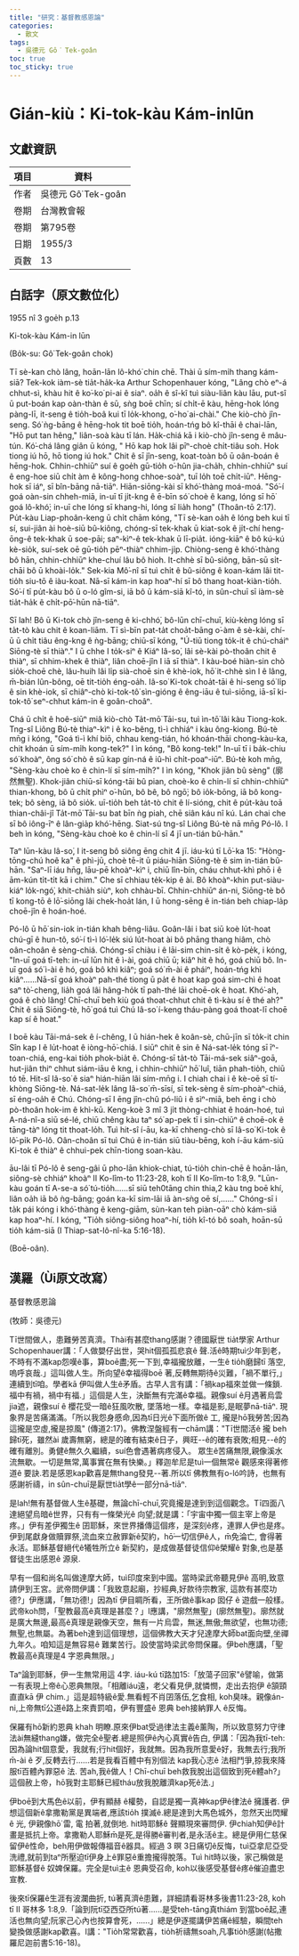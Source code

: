```yaml
---
title: "研究：基督教感恩論"
categories:
  - 散文
tags:
  - 吳德元 Gô͘ Tek-goân
toc: true
toc_sticky: true
---
```


# Gián-kiù：Ki-tok-kàu Kám-inlūn

## 文獻資訊

| 項目 | 資料 |
|---|---|
| 作者 | 吳德元 Gô͘ Tek-goân |
| 卷期 | 台灣教會報 |
| 卷期 | 第795卷 |
| 日期 | 1955/3 |
| 頁數 | 13 |

## 白話字（原文數位化）

1955 nî 3 goe̍h p.13

Ki-tok-kàu Kám-in lūn

(Bo̍k-su: Gô͘ Tek-goân chok)

Tī sè-kan chò lâng, hoān-lān lô-khó͘ chin chē. Thài ū sím-mi̍h thang kám-siā? Tek-kok iàm-sè tia̍t-ha̍k-ka Arthur Schopenhauer kóng, "Lâng chò eⁿ-á chhut-sì, khàu hit ê ko͘-ko͘ pi-ai ê siaⁿ. oa̍h ê sî-kî tuì siàu-liân kàu lāu, put-sî ū put-boán kap oàn-thàn ê sū, sǹg boē chīn; sí chi̍t-ē kàu, hēng-hok lóng pàng-lī, it-seng ê tio̍h-boâ kui tī lo̍k-khong, o͘-ho͘ ai-chài." Che kiò-chò jîn-seng. Só͘ ǹg-bāng ê hēng-hok tit boē tio̍h, hoán-tńg bô kî-thāi ê chai-lān, "Hō put tan hêng," liân-soà kàu tī lán. Ha̍k-chiá kā i kiò-chò jîn-seng ê mâu-tún. Kó͘-chá lâng giân ū kóng, " Hō kap hok lâi pīⁿ-choè chi̍t-tiâu soh. Hok tiong iú hō, hō tiong iú hok." Chit ê sī jîn-seng, koat-toàn bô ū oân-boán ê hēng-hok. Chhin-chhiūⁿ suí ê goe̍h gū-tio̍h o͘-hûn jia-cha̍h, chhin-chhiūⁿ suí ê eng-hoe siū chi̍t àm ê kông-hong chhoe-soàⁿ, tuī lo̍h toē chi̍t-iūⁿ. Hēng-hok sī iáⁿ, sī bîn-bāng nā-tiāⁿ. Hiān-siōng-kài sī khó͘-thàng moá-moá. "Só͘-í goá oàn-sin chheh-miā, in-uī tī ji̍t-kng ê ē-bīn só͘ choè ê kang, lóng sī hō͘ goá lô-khó͘; in-uī che lóng sī khang-hi, lóng sī lia̍h hong" (Thoân-tō 2:17). Pu̍t-kàu Liap-phoân-keng ū chi̍t chām kóng, "Tī sè-kan oa̍h ê lóng beh kui tī sí, sui-jiân ài hoè-siū bû-kiông, chóng-sī tek-khak ū kiat-sok ê ji̍t-chí heng-ōng-ê tek-khak ū soe-pāi; saⁿ-kìⁿ-ê tek-khak ū lī-pia̍t. ióng-kiāⁿ ê bô kú-kú kè-sio̍k, suí-sek oē gū-tio̍h pēⁿ-thiàⁿ chhim-ji̍p. Chiòng-seng ê khó͘-thàng bô hān, chhin-chhiūⁿ khe-chuí lâu bô hioh. It-chhè sī bû-siông, bān-sū si̍t-chāi bô ū khoài-lo̍k." Sek-kia Mô͘-nî sī tuì chi̍t ê bû-siông ê koan-kám lâi tit-tio̍h siu-tō ê iàu-koat. Nā-sī kám-in kap hoaⁿ-hí sī bô thang hoat-kiàn-tio̍h. Só͘-í tī pu̍t-kàu bô ū o-ló gîm-si, iā bô ū kám-siā kî-tó, in sûn-chuī sī iàm-sè tia̍t-ha̍k ê chi̍t-pō͘-hūn nā-tiāⁿ.

Sī lah! Bô ū Ki-tok chò jîn-seng ê ki-chhó͘, bô-lūn chī-chuī, kiù-kèng lóng sī ta̍t-tò kàu chit ê koan-liām. Tī sì-bīn pat-ta̍t choa̍t-bāng o͘-àm ê sè-kài, chí-ū ū chi̍t tiâu êng-kng ê ǹg-bāng; chiū-sī kóng, "Ú-tiū tiong to̍k-it ê chú-cháiⁿ Siōng-tè sī thiàⁿ." I ū chhe I to̍k-siⁿ ê Kiáⁿ Iâ-so͘, lâi sè-kài pò-thoân chit ê thiàⁿ, sī chhim-khek ê thiàⁿ, liân choē-jîn I iā sī thiàⁿ. I kàu-boé hiàn-sin chò sio̍k-choē chè, lâu-huih lâi li̍p sià-choē sin ê khè-iok, hō͘ it-chhè sìn I ê lâng, m̄-bián lûn-bông, oē tit-tio̍h éng-oa̍h. Iâ-so͘ Ki-tok choa̍t-tāi ê hi-seng só͘ li̍p ê sin khè-iok, sī chiâⁿ-chò ki-tok-tô͘ sìn-gióng ê êng-iāu ê tuì-siōng, iā-sī ki-tok-tô͘ seⁿ-chhut kám-in ê goân-choâⁿ.

Chá ū chi̍t ê hoê-siūⁿ miâ kiò-chò Ta̍t-mō͘ Tāi-su, tuì ìn-tō͘ lâi kàu Tiong-kok. Tng-sî Liông Bú-tè thiaⁿ-kìⁿ i ê ko-bêng, tì-ì chhiáⁿ i kàu ông-kiong. Bú-tè mn̄g i kóng, "Goá tì-ì khí biō, chhau keng-tián, hó khoán-thāi chong-kàu-ka, chit khoán ū sím-mi̍h kong-tek?" I ìn kóng, "Bô kong-tek!" In-uī tī i ba̍k-chiu só͘ khoàⁿ, ông só͘ chò ê sū kap gín-ná ê iû-hì chi̍t-poaⁿ-iūⁿ. Bú-tè koh mn̄g, "Sèng-kàu choè ko ê chin-lí sī sím-mi̍h?" I ìn kóng, "Khok jiân bû sèng" (廓然無聖). Khok-jiân chiū-sī kóng-tāi bû pian, choè-ko ê chin-lí sī chhin-chhiūⁿ thian-khong, bô ū chi̍t phìⁿ o͘-hûn, bô bê, bô ngō͘; bô io̍k-bōng, iā bô kong-tek; bô sèng, iā bô sio̍k. uī-tio̍h beh ta̍t-tò chit ê lí-sióng, chit ê pu̍t-kàu toā thian-châi-jî Ta̍t-mō͘ Tāi-su bat bīn ǹg piah, chē siân káu nî kú. Lán chai che sī bô iông-īⁿ ê lân-gia̍p khó͘-hēng. Siat-sú tng-sî Liông Bú-tè nā mn̄g Pó-lô. I beh ìn kóng, "Sèng-kàu choè ko ê chin-lí sī 4 jī un-tián bû-hān."

Taⁿ lūn-kàu Iâ-so͘, I it-seng bô siông ēng chit 4 jī. iáu-kú tī Lō͘-ka 15: "Hòng-tōng-chú hoê ka" ê phì-jū, choè tē-it ū piáu-hiān Siōng-tè ê sim in-tián bû-hān. "Saⁿ-lī iáu hn̄g, lāu-pē khoàⁿ-kìⁿ i, chiū lîn-bín, cháu chhut-khì phō i ê ām-kún ti̍t-ti̍t kā i chim." Che sī chhiau te̍k-kip ê ài. Bô khoàⁿ-khin put-siàu-kiáⁿ lo̍k-ngó͘, khit-chia̍h siùⁿ, koh chhàu-bī. Chhin-chhiūⁿ án-ni, Siōng-tè bô tī kong-tō ê lō͘-siōng lâi chek-hoa̍t lán, I ū hong-sēng ê in-tián beh chiap-la̍p choē-jîn ê hoán-hoé.

Pó-lô ū hō͘ sin-iok in-tián khah bêng-liâu. Goân-lâi i bat siū koè lu̍t-hoat chú-gī ê hun-tô, só͘-í tì-ì ló͘-le̍k siú lu̍t-hoat ài bô phāng thang hiâm, chò oân-choân ê sèng-chiá. Chóng-sī chiàu i ê lāi-sim chin-si̍t ê kò-pe̍k, i kóng, "In-uī goá tī-teh: in-uī lūn hit ê ì-ài, goá chiū ū; kiâⁿ hit ê hó, goá chiū bô. In-uī goá só͘ ì-ài ê hó, goá bô khì kiâⁿ; goá só͘ m̄-ài ê pháiⁿ, hoán-tńg khì kiâⁿ......Nā-sī goá khoàⁿ pah-thé tiong ū pa̍t ê hoat kap goá sim-chì ê hoat saⁿ tò͘-cheng, lia̍h goá lâi hâng-ho̍k tī pah-thé lāi choē-ok ê hoat. Khó͘-ah, goá ê chò lâng! Chī-chuī beh kiù goá thoat-chhut chit ê tì-kàu sí ê thé ah?" Chit ê siā Siōng-tè, hō͘ goá tuì Chú Iâ-so͘ í-keng tháu-pàng goá thoat-lī choē kap sí ê hoat."

I boē kàu Tāi-má-sek ê í-chêng, I ū hián-hek ê koân-sè, chū-jīn sī to̍k-it chin Sîn kap I ê lu̍t-hoat ê iòng-hō͘-chiá. I siūⁿ chit ê sin ê Ná-sat-le̍k tóng sī īⁿ-toan-chiá, eng-kai tio̍h phok-bia̍t ê. Chóng-sī ta̍t-tò Tāi-má-sek siâⁿ-goā, hut-jiân thiⁿ chhut siám-iāu ê kng, i chhin-chhiūⁿ hō͘ luî, tiān phah-tio̍h, chiū tó tē. Hit-sî Iâ-so͘ ê siaⁿ hián-hiān lâi sím-mn̄g i. I chiah chai i ê kè-oē sī tí-khòng Siōng-tè. Ná-sat-le̍k lâng Iâ-so͘ m̄-sīsí, sī tek-sèng ê sím-phoàⁿ-chiá, sī éng-oa̍h ê Chú. Chóng-sī I ēng jîn-chû pó-liû i ê sìⁿ-miā, beh ēng i chò pò-thoân hok-im ê khì-kū. Keng-koè 3 mî 3 ji̍t thòng-chhiat ê hoán-hoé, tuì A-ná-nî-a siū sé-lé, chiū chêng kàu taⁿ só͘ ap-pek tī i sin-chiūⁿ ê choē-ok ê tāng-tàⁿ lóng tit thoat-lo̍h. Tuì hit-sî í-āu, ka-kī chheng-chò sī Iâ-so͘ Ki-tok ê lô͘-pi̍k Pó-lô. Oân-choân sī tuì Chú ê in-tián siū tiàu-bēng, koh í-āu kám-siū Ki-tok ê thiàⁿ ê chhui-pek chīn-tiong soan-kàu.

āu-lâi tī Pó-lô ê seng-gâi ū pho-lān khiok-chiat, tú-tio̍h chin-chē ê hoān-lān, siông-sè chhiáⁿ khoàⁿ II Ko-lîm-to 11:23-28, koh tī II Ko-lîm-to 1:8,9. "Lūn-kàu goán tī A-se-a só͘ tú-tio̍h......sī siū teh0tāng chin thia,2 kàu tng boē khí, liân oa̍h iā bô ǹg-bāng; goán ka-kī sim-lāi iā àn-sǹg oē sí,......" Chóng-sī i ta̍k pái kóng i khó͘-thàng ê keng-giām, sùn-kan teh piàn-oāⁿ chò kám-siā kap hoaⁿ-hí. I kóng, "Tio̍h siông-siông hoaⁿ-hí, tio̍h kî-tó bô soah, hoān-sū tio̍h kám-siā (I Thiap-sat-lô-nî-ka 5:16-18).

(Boē-oân).

## 漢羅（Ùi原文改寫）

基督教感恩論

(牧師：吳德元)

Tī世間做人，患難勞苦真濟。Thài有甚麼thang感謝？德國厭世 tia̍t學家 Arthur Schopenhauer講：「人做嬰仔出世，哭hit個孤孤悲哀ê 聲.活ê時期tuì少年到老，不時有不滿kap怨嘆ê事，算boē盡;死一下到,幸福攏放離，一生ê tio̍h磨歸tī 落空, 嗚呼哀哉.」這叫做人生。所向望ê幸福得boē 著,反轉無期待ê災難，「禍不單行,」連續到tī咱。學者kā 伊叫做人生ê矛盾。古早人言有講：「禍kap福來並做一條鎖.福中有禍，禍中有福.」這個是人生，決斷無有完滿ê幸福。親像suí ê月遇著烏雲jia遮，親像suí ê 櫻花受一暗ê狂風吹散, 墜落地一樣。幸福是影,是眠夢nā-tiāⁿ. 現象界是苦痛滿滿。「所以我怨身慼命,因為tī日光ê下面所做ê 工, 攏是hō͘我勞苦;因為這攏是空虛,攏是掠風" (傳道2:17)。佛教涅盤經有一chām講："Tī世間活ê 攏 beh歸tī死，雖然ài 歲壽無窮，總是的確有結束ê日子，興旺--ê的確有衰敗;相見--ê的確有離別。勇健ê無久久繼續，suí色會遇著病疼侵入。 眾生ê苦痛無限,親像溪水流無歇。一切是無常,萬事實在無有快樂。」釋迦牟尼是tuì一個無常ê 觀感來得著修道ê 要訣.若是感恩kap歡喜是無thang發見--著.所以tī 佛教無有o-ló吟詩，也無有感謝祈禱，in sûn-chuī是厭世tia̍t學ê一部分nā-tiāⁿ.

是lah!無有基督做人生ê基礎，無論chī-chuī,究竟攏是達到到這個觀念。Tī四面八達絕望烏暗ê世界，只有有一條榮光ê 向望;就是講：「宇宙中獨一個主宰上帝是疼。」伊有差伊獨生ê 囝耶穌，來世界播傳這個疼，是深刻ê疼，連罪人伊也是疼。伊到尾獻身做贖罪祭,流血來立赦罪新ê契約，hō͘一切信伊ê人，m̄免淪亡, 會得著永活。耶穌基督絕代ê犧牲所立ê 新契約，是成做基督徒信仰ê榮耀ê 對象,也是基督徒生出感恩ê 源泉.

早有一個和尚名叫做達摩大師，tuì印度來到中國。當時梁武帝聽見伊ê 高明,致意請伊到王宮。武帝問伊講：「我致意起廟，抄經典,好款待宗教家, 這款有甚麼功德?」伊應講，「無功德!」因為tī 伊目睭所看，王所做ê事kap 囡仔 ê 遊戲一般樣。武帝koh問，「聖教最高ê真理是甚麼？」I應講，"廓然無聖」(廓然無聖)。廓然就是廣大無邊,最高ê真理是親像天空，無有一片烏雲，無迷,無傲;無欲望，也無功德; 無聖,也無屬。為著beh達到這個理想，這個佛教大天才兒達摩大師bat面向壁,坐禪九年久。咱知這是無容易ê 難業苦行。設使當時梁武帝問保羅。伊beh應講，「聖教最高ê真理是4 字恩典無限。」

Taⁿ論到耶穌，伊一生無常用這 4字. iáu-kú tī路加15:「放蕩子回家"ê譬喻，做第一有表現上帝ê心恩典無限。「相離iáu遠，老父看見伊,就憐憫，走出去抱伊 ê頷頸直直kā 伊 chim.」這是超特級ê愛.無看輕不肖囝落伍,乞食相, koh臭味。親像án-ni,上帝無tī公道ê路上來責罰咱，伊有豐盛ê 恩典 beh接納罪人 ê反悔。

保羅有hō͘新約恩典 khah 明瞭.原來伊bat受過律法主義ê薰陶，所以致意努力守律法ài無縫thang嫌，做完全ê聖者.總是照伊ê內心真實ê告白, 伊講：「因為我tī-teh:因為論hit個意愛，我就有;行hit個好，我就無。因為我所意愛ê好，我無去行;我所m̄-ài ê 歹,反轉去行......若是我看百體中有別個法 kap我心志ê 法相鬥爭,掠我來降服tī百體內罪惡ê 法. 苦ah,我ê做人！Chī-chuī beh救我脫出這個致到死ê體ah?」這個赦上帝，hō͘我對主耶穌已經tháu放我脫離濟kap死ê法.」

伊boē到大馬色ê以前，伊有顯赫 ê權勢，自認是獨一真神kap伊ê律法ê 擁護者. 伊想這個新ê拿撒勒黨是異端者,應該tio̍h 撲滅ê.總是達到大馬色城外，忽然天出閃耀ê 光, 伊親像hō͘ 雷, 電 拍著,就倒地. hit時耶穌ê 聲顯現來審問伊. 伊chiah知伊ê計畫是抵抗上帝。拿撒勒人耶穌m̄是死,是得勝ê審判者,是永活ê主。總是伊用仁慈保留伊ê性命，beh用伊做報傳福音ê器具。經過 3 暝 3日痛切ê反悔，tuì亞拿尼亞受洗禮,就前到taⁿ所壓迫tī伊身上ê罪惡ê重擔攏得脫落。Tuì hit時以後，家己稱做是耶穌基督ê 奴婢保羅。完全是tuì主ê 恩典受召命, koh以後感受基督ê疼ê催迫盡忠宣教.

後來tī保羅ê生涯有波瀾曲折, tú著真濟ê患難，詳細請看哥林多後書11:23-28, koh tī II 哥林多 1:8,9.「論到阮tī亞西亞所tú著......是受teh-tāng真thiám 到當boē起,連活也無向望;阮家己心內也按算會死，......」總是伊逐擺講伊苦痛ê經驗，瞬間teh變換做感謝kap歡喜。I講："Tio̍h常常歡喜，tio̍h祈禱無soah,凡事tio̍h感謝(帖撒羅尼迦前書5:16-18)。
